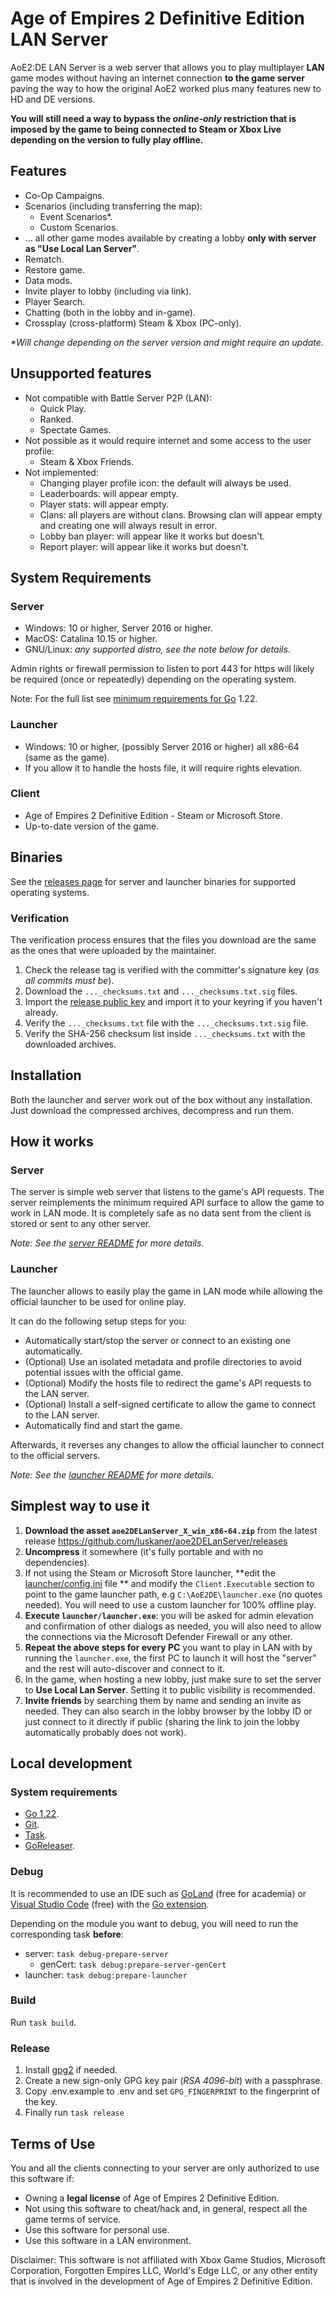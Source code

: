 # Age of Empires 2 Definitive Edition LAN Server

AoE2:DE LAN Server is a web server that allows you to play multiplayer **LAN** game modes without having an internet
connection **to the game server** paving the way to how the original AoE2 worked plus many features new to HD and DE
versions.

**You will still need a way to bypass the *online-only* restriction that is imposed by the game to being connected to
Steam or Xbox Live depending on the version to fully play offline.**

## Features

- Co-Op Campaigns.
- Scenarios (including transferring the map):
    - Event Scenarios*.
    - Custom Scenarios.
- ... all other game modes available by creating a lobby **only with server as "Use Local Lan Server"**.
- Rematch.
- Restore game.
- Data mods.
- Invite player to lobby (including via link).
- Player Search.
- Chatting (both in the lobby and in-game).
- Crossplay (cross-platform) Steam & Xbox (PC-only).

*\*Will change depending on the server version and might require an update.*

## Unsupported features

- Not compatible with Battle Server P2P (LAN):
    - Quick Play.
    - Ranked.
    - Spectate Games.
- Not possible as it would require internet and some access to the user profile:
    - Steam & Xbox Friends.
- Not implemented:
    - Changing player profile icon: the default will always be used.
    - Leaderboards: will appear empty.
    - Player stats: will appear empty.
    - Clans: all players are without clans. Browsing clan will appear empty and creating one will always result in
      error.
    - Lobby ban player: will appear like it works but doesn't.
    - Report player: will appear like it works but doesn't.

## System Requirements

### Server

- Windows: 10 or higher, Server 2016 or higher.
- MacOS: Catalina 10.15 or higher.
- GNU/Linux: *any supported distro, see the note below for details*.

Admin rights or firewall permission to listen to port 443 for https will likely be required (once or repeatedly)
depending on the operating system.

Note: For the full list see [minimum requirements for Go](https://go.dev/wiki/MinimumRequirements) 1.22.

### Launcher

- Windows: 10 or higher, (possibly Server 2016 or higher) all x86-64 (same as the game).
- If you allow it to handle the hosts file, it will require rights elevation.

### Client

- Age of Empires 2 Definitive Edition - Steam or Microsoft Store.
- Up-to-date version of the game.

## Binaries

See the [releases page](https://github.com/luskaner/aoe2DELanServer/releases) for server and launcher binaries for
supported operating systems.

### Verification

The verification process ensures that the files you download are the same as the ones that were uploaded by the
maintainer.

1. Check the release tag is verified with the committer's signature key (*as all commits must be*).
2. Download the ```..._checksums.txt``` and ```..._checksums.txt.sig``` files.
3. Import the [release public key](release_public.key) and import it to your keyring if you haven't already.
4. Verify the ```..._checksums.txt``` file with the ```..._checksums.txt.sig``` file.
5. Verify the SHA-256 checksum list inside ```..._checksums.txt``` with the downloaded archives.

## Installation

Both the launcher and server work out of the box without any installation. Just download the compressed archives,
decompress and run them.

## How it works

### Server

The server is simple web server that listens to the game's API requests. The server reimplements
the minimum required API surface to allow the game to work in LAN mode. It is completely safe as no data sent from the
client
is stored or sent to any other server.

*Note: See the [server README](server/README.md) for more details.*

### Launcher

The launcher allows to easily play the game in LAN mode while allowing the official launcher to be used for online play.

It can do the following setup steps for you:

- Automatically start/stop the server or connect to an existing one automatically.
- (Optional) Use an isolated metadata and profile directories to avoid potential issues with the official game.
- (Optional) Modify the hosts file to redirect the game's API requests to the LAN server.
- (Optional) Install a self-signed certificate to allow the game to connect to the LAN server.
- Automatically find and start the game.

Afterwards, it reverses any changes to allow the official launcher to connect to the official servers.

*Note: See the [launcher README](launcher/README.md) for more details.*

## Simplest way to use it

1. **Download the asset `aoe2DELanServer_X_win_x86-64.zip`** from the latest
   release https://github.com/luskaner/aoe2DELanServer/releases
2. **Uncompress** it somewhere (it's fully portable and with no dependencies).
3. If not using the Steam or Microsoft Store launcher, **edit the [launcher/config.ini](launcher/config/config.ini) file
   **
   and modify
   the `Client.Executable` section to point to the game launcher path, e.g `C:\AoE2DE\launcher.exe` (no quotes needed).
   You will need to use a custom launcher for 100% offline play.
4. **Execute `launcher/launcher.exe`**: you will be asked for admin elevation and confirmation of other dialogs as
   needed, you
   will also need to allow the connections via the Microsoft Defender Firewall or any other.
5. **Repeat the above steps for every PC** you want to play in LAN with by running the `launcher.exe`, the first PC to
   launch
   it will host the "server" and the rest will auto-discover and connect to it.
6. In the game, when hosting a new lobby, just make sure to set the server to **Use Local Lan Server**. Setting it to
   public
   visibility is recommended.
7. **Invite friends** by searching them by name and sending an invite as needed. They can also search in the lobby
   browser
   by
   the lobby ID or just connect to it directly if public (sharing the link to join the lobby automatically probably does
   not work).

## Local development

### System requirements

- [Go 1.22](https://go.dev/dl/).
- [Git](https://git-scm.com/downloads).
- [Task](https://taskfile.dev/installation/).
- [GoReleaser](https://goreleaser.com/).

### Debug

It is recommended to use an IDE such as [GoLand](https://www.jetbrains.com/go/) (free for academia)
or [Visual Studio Code](https://code.visualstudio.com/) (free) with
the [Go extension](https://marketplace.visualstudio.com/items?itemName=golang.go).

Depending on the module you want to debug, you will need to run the corresponding task **before**:

- server: ```task debug-prepare-server```
    - genCert: ```task debug:prepare-server-genCert```
- launcher: ```task debug:prepare-launcher```

### Build

Run ```task build```.

### Release

1. Install [gpg2](https://docs.releng.linuxfoundation.org/en/latest/gpg.html) if needed.
2. Create a new sign-only GPG key pair (*RSA 4096-bit*) with a passphrase.
3. Copy .env.example to .env and set ```GPG_FINGERPRINT``` to the fingerprint of the key.
4. Finally run ```task release```

## Terms of Use

You and all the clients connecting to your server are only authorized to use this software if:

- Owning a **legal license** of Age of Empires 2 Definitive Edition.
- Not using this software to cheat/hack and, in general, respect all the game terms of service.
- Use this software for personal use.
- Use this software in a LAN environment.

Disclaimer: This software is not affiliated with Xbox Game Studios, Microsoft Corporation, Forgotten Empires LLC,
World's Edge LLC, or any other entity that is involved in the development of Age of Empires 2 Definitive Edition.
